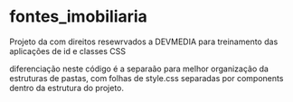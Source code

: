 # fontes_imobiliaria

Projeto da com direitos resewrvados a DEVMEDIA para treinamento das aplicações de id e classes CSS

diferenciação neste código é a separaão para melhor organização da estruturas de pastas, com folhas de style.css separadas por components dentro da estrutura do projeto.

